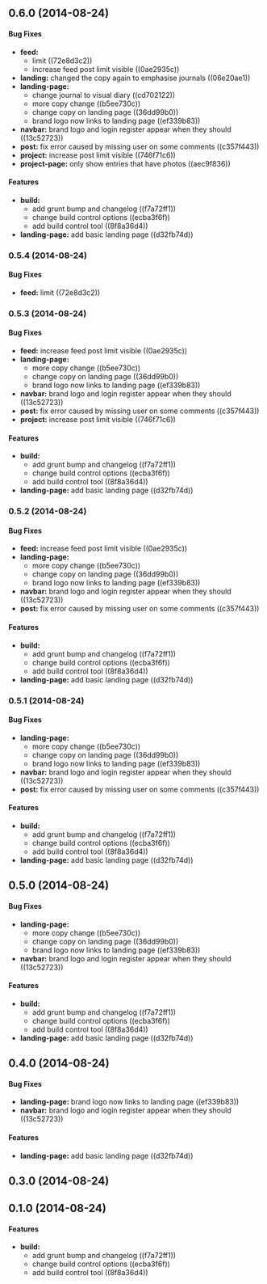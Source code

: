 <a name="0.6.0"></a>
## 0.6.0 (2014-08-24)


#### Bug Fixes

* **feed:**
  * limit ((72e8d3c2))
  * increase feed post limit visible ((0ae2935c))
* **landing:** changed the copy again to emphasise journals ((06e20ae1))
* **landing-page:**
  * change journal to visual diary ((cd702122))
  * more copy change ((b5ee730c))
  * change copy on landing page ((36dd99b0))
  * brand logo now links to landing page ((ef339b83))
* **navbar:** brand logo and login register appear when they should ((13c52723))
* **post:** fix error caused by missing user on some comments ((c357f443))
* **project:** increase post limit visible ((746f71c6))
* **project-page:** only show entries that have photos ((aec9f836))


#### Features

* **build:**
  * add grunt bump and changelog ((f7a72ff1))
  * change build control options ((ecba3f6f))
  * add build control tool ((8f8a36d4))
* **landing-page:** add basic landing page ((d32fb74d))


<a name="0.5.4"></a>
### 0.5.4 (2014-08-24)


#### Bug Fixes

* **feed:** limit ((72e8d3c2))


<a name="0.5.3"></a>
### 0.5.3 (2014-08-24)


#### Bug Fixes

* **feed:** increase feed post limit visible ((0ae2935c))
* **landing-page:**
  * more copy change ((b5ee730c))
  * change copy on landing page ((36dd99b0))
  * brand logo now links to landing page ((ef339b83))
* **navbar:** brand logo and login register appear when they should ((13c52723))
* **post:** fix error caused by missing user on some comments ((c357f443))
* **project:** increase post limit visible ((746f71c6))


#### Features

* **build:**
  * add grunt bump and changelog ((f7a72ff1))
  * change build control options ((ecba3f6f))
  * add build control tool ((8f8a36d4))
* **landing-page:** add basic landing page ((d32fb74d))


<a name="0.5.2"></a>
### 0.5.2 (2014-08-24)


#### Bug Fixes

* **feed:** increase feed post limit visible ((0ae2935c))
* **landing-page:**
  * more copy change ((b5ee730c))
  * change copy on landing page ((36dd99b0))
  * brand logo now links to landing page ((ef339b83))
* **navbar:** brand logo and login register appear when they should ((13c52723))
* **post:** fix error caused by missing user on some comments ((c357f443))


#### Features

* **build:**
  * add grunt bump and changelog ((f7a72ff1))
  * change build control options ((ecba3f6f))
  * add build control tool ((8f8a36d4))
* **landing-page:** add basic landing page ((d32fb74d))


<a name="0.5.1"></a>
### 0.5.1 (2014-08-24)


#### Bug Fixes

* **landing-page:**
  * more copy change ((b5ee730c))
  * change copy on landing page ((36dd99b0))
  * brand logo now links to landing page ((ef339b83))
* **navbar:** brand logo and login register appear when they should ((13c52723))
* **post:** fix error caused by missing user on some comments ((c357f443))


#### Features

* **build:**
  * add grunt bump and changelog ((f7a72ff1))
  * change build control options ((ecba3f6f))
  * add build control tool ((8f8a36d4))
* **landing-page:** add basic landing page ((d32fb74d))


<a name="0.5.0"></a>
## 0.5.0 (2014-08-24)


#### Bug Fixes

* **landing-page:**
  * more copy change ((b5ee730c))
  * change copy on landing page ((36dd99b0))
  * brand logo now links to landing page ((ef339b83))
* **navbar:** brand logo and login register appear when they should ((13c52723))


#### Features

* **build:**
  * add grunt bump and changelog ((f7a72ff1))
  * change build control options ((ecba3f6f))
  * add build control tool ((8f8a36d4))
* **landing-page:** add basic landing page ((d32fb74d))


<a name="0.4.0"></a>
## 0.4.0 (2014-08-24)


#### Bug Fixes

* **landing-page:** brand logo now links to landing page ((ef339b83))
* **navbar:** brand logo and login register appear when they should ((13c52723))


#### Features

* **landing-page:** add basic landing page ((d32fb74d))


<a name="0.3.0"></a>
## 0.3.0 (2014-08-24)


<a name="0.1.0"></a>
## 0.1.0 (2014-08-24)


#### Features

* **build:**
  * add grunt bump and changelog ((f7a72ff1))
  * change build control options ((ecba3f6f))
  * add build control tool ((8f8a36d4))

